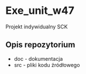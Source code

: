 # Exe_unit_w47
Projekt indywidualny SCK

## Opis repozytorium 
* doc - dokumentacja
* src - pliki kodu źródłowego   
